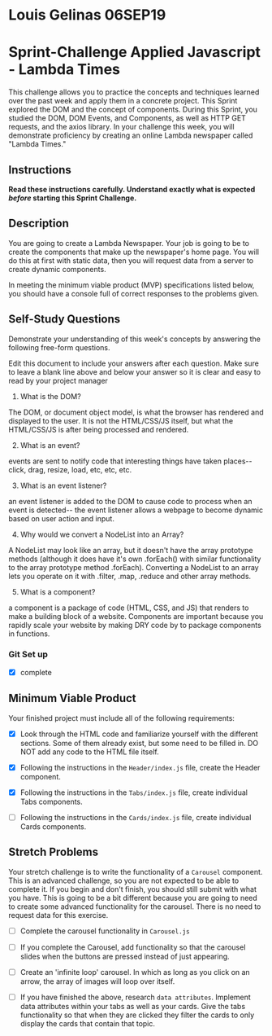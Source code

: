 # Louis Gelinas 06SEP19
# Sprint-Challenge Applied Javascript - Lambda Times

This challenge allows you to practice the concepts and techniques learned over the past week and apply them in a concrete project. This Sprint explored the DOM and the concept of components. During this Sprint, you studied the DOM, DOM Events, and Components, as well as HTTP GET requests, and the axios library. In your challenge this week, you will demonstrate proficiency by creating an online Lambda newspaper called "Lambda Times."

## Instructions

**Read these instructions carefully. Understand exactly what is expected _before_ starting this Sprint Challenge.**

## Description

You are going to create a Lambda Newspaper. Your job is going to be to create the components that make up the newspaper's home page. You will do this at first with static data, then you will request data from a server to create dynamic components.

In meeting the minimum viable product (MVP) specifications listed below, you should have a console full of correct responses to the problems given.

## Self-Study Questions

Demonstrate your understanding of this week's concepts by answering the following free-form questions.

Edit this document to include your answers after each question. Make sure to leave a blank line above and below your answer so it is clear and easy to read by your project manager

1. What is the DOM?

The DOM, or document object model, is what the browser has rendered and displayed to the user. It is not the HTML/CSS/JS itself, but what the HTML/CSS/JS is after being processed and rendered.

2. What is an event?

events are sent to notify code that interesting things have taken places-- click, drag, resize, load, etc, etc, etc.

3. What is an event listener?

an event listener is added to the DOM to cause code to process when an event is detected-- the event listener allows a webpage to become dynamic based on user action and input.

4. Why would we convert a NodeList into an Array?

A NodeList may look like an array, but it doesn't have the array prototype methods (although it does have it's own .forEach() with similar functionality to the array prototype method .forEach). Converting a NodeList to an array lets you operate on it with .filter, .map, .reduce and other array methods.

5. What is a component?

a component is a package of code (HTML, CSS, and JS) that renders to make a building block of a website. Components are important because you rapidly scale your website by making DRY code by to package components in functions.

### Git Set up

* [X] complete

## Minimum Viable Product

Your finished project must include all of the following requirements:

* [X] Look through the HTML code and familiarize yourself with the different sections. Some of them already exist, but some need to be filled in. DO NOT add any code to the HTML file itself.

* [X] Following the instructions in the `Header/index.js` file, create the Header component. 

* [X] Following the instructions in the `Tabs/index.js` file, create individual Tabs components.

* [ ] Following the instructions in the `Cards/index.js` file, create individual Cards components.

## Stretch Problems

Your stretch challenge is to write the functionality of a `Carousel` component. This is an advanced challenge, so you are not expected to be able to complete it. If you begin and don't finish, you should still submit with what you have. This is going to be a bit different because you are going to need to create some advanced functionality for the carousel. There is no need to request data for this exercise.

* [ ] Complete the carousel functionality in `Carousel.js`

* [ ] If you complete the Carousel, add functionality so that the carousel slides when the buttons are pressed instead of just appearing.

* [ ] Create an 'infinite loop' carousel. In which as long as you click on an arrow, the array of images will loop over itself.

* [ ] If you have finished the above, research `data attributes`. Implement data attributes within your tabs as well as your cards. Give the tabs functionality so that when they are clicked they filter the cards to only display the cards that contain that topic.
